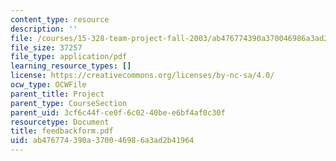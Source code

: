 ```yaml
---
content_type: resource
description: ''
file: /courses/15-328-team-project-fall-2003/ab476774390a370046986a3ad2b41964_feedbackform.pdf
file_size: 37257
file_type: application/pdf
learning_resource_types: []
license: https://creativecommons.org/licenses/by-nc-sa/4.0/
ocw_type: OCWFile
parent_title: Project
parent_type: CourseSection
parent_uid: 3cf6c44f-ce0f-6c02-40be-e6bf4af0c30f
resourcetype: Document
title: feedbackform.pdf
uid: ab476774-390a-3700-4698-6a3ad2b41964
---
```

